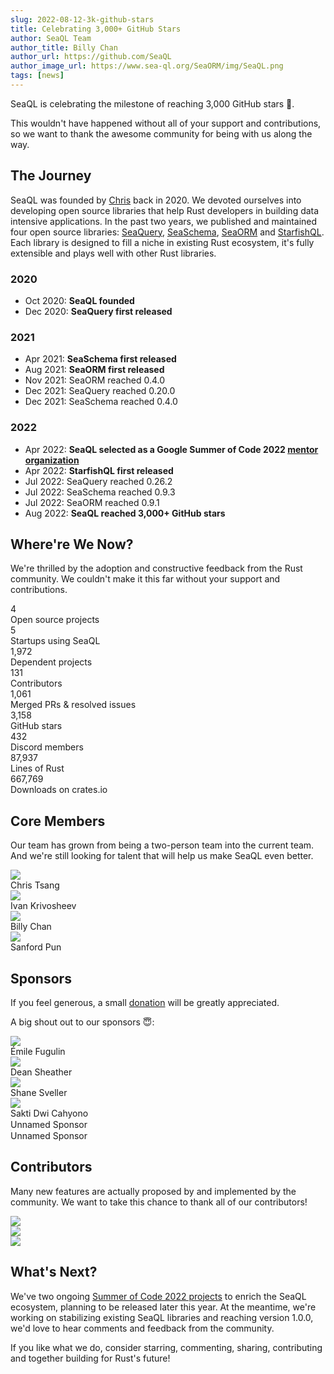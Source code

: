 ```yaml
---
slug: 2022-08-12-3k-github-stars
title: Celebrating 3,000+ GitHub Stars
author: SeaQL Team
author_title: Billy Chan
author_url: https://github.com/SeaQL
author_image_url: https://www.sea-ql.org/SeaORM/img/SeaQL.png
tags: [news]
---
```


SeaQL is celebrating the milestone of reaching 3,000 GitHub stars 🎉.

This wouldn't have happened without all of your support and contributions, so we want to thank the awesome community for being with us along the way.

## The Journey

SeaQL was founded by [Chris](https://github.com/tyt2y3) back in 2020. We devoted ourselves into developing open source libraries that help Rust developers in building data intensive applications. In the past two years, we published and maintained four open source libraries: [SeaQuery](https://github.com/SeaQL/sea-query), [SeaSchema](https://github.com/SeaQL/sea-schema), [SeaORM](https://github.com/SeaQL/sea-orm) and [StarfishQL](https://github.com/SeaQL/starfish-ql). Each library is designed to fill a niche in existing Rust ecosystem, it's fully extensible and plays well with other Rust libraries.

### 2020

- Oct 2020: **SeaQL founded**
- Dec 2020: **SeaQuery first released**

### 2021

- Apr 2021: **SeaSchema first released**
- Aug 2021: **SeaORM first released**
- Nov 2021: SeaORM reached 0.4.0
- Dec 2021: SeaQuery reached 0.20.0
- Dec 2021: SeaSchema reached 0.4.0

### 2022

- Apr 2022: **SeaQL selected as a Google Summer of Code 2022 [mentor organization](https://summerofcode.withgoogle.com/programs/2022/organizations/seaql)**
- Apr 2022: **StarfishQL first released**
- Jul 2022: SeaQuery reached 0.26.2
- Jul 2022: SeaSchema reached 0.9.3
- Jul 2022: SeaORM reached 0.9.1
- Aug 2022: **SeaQL reached 3,000+ GitHub stars**

## Where're We Now?

We're thrilled by the adoption and constructive feedback from the Rust community. We couldn't make it this far without your support and contributions.

<div class="row">
    <div class="col col--4 margin-top--md margin-bottom--md">
        <div class="row row--no-gutters">
            <div class="col col--12" style={{fontSize: '38px', lineHeight: '38px', fontWeight: 'bold'}}>
                4
            </div>
            <div class="col col--12">
                Open source projects
            </div>
        </div>
    </div>
    <div class="col col--4 margin-top--md margin-bottom--md">
        <div class="row row--no-gutters">
            <div class="col col--12" style={{fontSize: '38px', lineHeight: '38px', fontWeight: 'bold'}}>
                5
            </div>
            <div class="col col--12">
                Startups using SeaQL
            </div>
        </div>
    </div>
    <div class="col col--4 margin-top--md margin-bottom--md">
        <div class="row row--no-gutters">
            <div class="col col--12" style={{fontSize: '38px', lineHeight: '38px', fontWeight: 'bold'}}>
                1,972
            </div>
            <div class="col col--12">
                Dependent projects
            </div>
        </div>
    </div>
    <div class="col col--4 margin-top--md margin-bottom--md">
        <div class="row row--no-gutters">
            <div class="col col--12" style={{fontSize: '38px', lineHeight: '38px', fontWeight: 'bold'}}>
                131
            </div>
            <div class="col col--12">
                Contributors
            </div>
        </div>
    </div>
    <div class="col col--4 margin-top--md margin-bottom--md">
        <div class="row row--no-gutters">
            <div class="col col--12" style={{fontSize: '38px', lineHeight: '38px', fontWeight: 'bold'}}>
                1,061
            </div>
            <div class="col col--12">
                Merged PRs & resolved issues
            </div>
        </div>
    </div>
    <div class="col col--4 margin-top--md margin-bottom--md">
        <div class="row row--no-gutters">
            <div class="col col--12" style={{fontSize: '38px', lineHeight: '38px', fontWeight: 'bold'}}>
                3,158
            </div>
            <div class="col col--12">
                GitHub stars
            </div>
        </div>
    </div>
    <div class="col col--4 margin-top--md margin-bottom--md">
        <div class="row row--no-gutters">
            <div class="col col--12" style={{fontSize: '38px', lineHeight: '38px', fontWeight: 'bold'}}>
                432
            </div>
            <div class="col col--12">
                Discord members
            </div>
        </div>
    </div>
    <div class="col col--4 margin-top--md margin-bottom--md">
        <div class="row row--no-gutters">
            <div class="col col--12" style={{fontSize: '38px', lineHeight: '38px', fontWeight: 'bold'}}>
                87,937
            </div>
            <div class="col col--12">
                Lines of Rust
            </div>
        </div>
    </div>
    <div class="col col--4 margin-top--md margin-bottom--md">
        <div class="row row--no-gutters">
            <div class="col col--12" style={{fontSize: '38px', lineHeight: '38px', fontWeight: 'bold'}}>
                667,769
            </div>
            <div class="col col--12">
                Downloads on crates.io
            </div>
        </div>
    </div>
</div>

## Core Members

Our team has grown from being a two-person team into the current team. And we're still looking for talent that will help us make SeaQL even better.

<div class="row">
    <div class="col col--6 margin-bottom--md">
        <div class="avatar">
            <a class="avatar__photo-link avatar__photo avatar__photo--sm" href="https://github.com/tyt2y3">
                <img src="https://avatars.githubusercontent.com/u/1782664?v=4" />
            </a>
            <div class="avatar__intro">
                <div class="avatar__name">
                    Chris Tsang
                </div>
            </div>
        </div>
    </div>
    <div class="col col--6 margin-bottom--md">
        <div class="avatar">
            <a class="avatar__photo-link avatar__photo avatar__photo--sm" href="https://github.com/ikrivosheev">
                <img src="https://avatars.githubusercontent.com/u/6786239?v=4" />
            </a>
            <div class="avatar__intro">
                <div class="avatar__name">
                    Ivan Krivosheev
                </div>
            </div>
        </div>
    </div>
    <div class="col col--6 margin-bottom--md">
        <div class="avatar">
            <a class="avatar__photo-link avatar__photo avatar__photo--sm" href="https://github.com/billy1624">
                <img src="https://avatars.githubusercontent.com/u/30400950?v=4" />
            </a>
            <div class="avatar__intro">
                <div class="avatar__name">
                    Billy Chan
                </div>
            </div>
        </div>
    </div>
    <div class="col col--6 margin-bottom--md">
        <div class="avatar">
            <a class="avatar__photo-link avatar__photo avatar__photo--sm" href="https://github.com/shpun817">
                <img src="https://avatars.githubusercontent.com/u/47468266?v=4" />
            </a>
            <div class="avatar__intro">
                <div class="avatar__name">
                    Sanford Pun
                </div>
            </div>
        </div>
    </div>
</div>

## Sponsors

If you feel generous, a small [donation](https://github.com/sponsors/SeaQL) will be greatly appreciated.

A big shout out to our sponsors 😇:

<div class="row">
    <div class="col col--6 margin-bottom--md">
        <div class="avatar">
            <a class="avatar__photo-link avatar__photo avatar__photo--sm" href="https://github.com/Sytten">
                <img src="https://avatars.githubusercontent.com/u/2366731?v=4" />
            </a>
            <div class="avatar__intro">
                <div class="avatar__name">
                    Émile Fugulin
                </div>
            </div>
        </div>
    </div>
    <div class="col col--6 margin-bottom--md">
        <div class="avatar">
            <a class="avatar__photo-link avatar__photo avatar__photo--sm" href="https://github.com/deansheather">
                <img src="https://avatars.githubusercontent.com/u/11241812?v=4" />
            </a>
            <div class="avatar__intro">
                <div class="avatar__name">
                    Dean Sheather
                </div>
            </div>
        </div>
    </div>
    <div class="col col--6 margin-bottom--md">
        <div class="avatar">
            <a class="avatar__photo-link avatar__photo avatar__photo--sm" href="https://github.com/shanesveller">
                <img src="https://avatars.githubusercontent.com/u/831?v=4" />
            </a>
            <div class="avatar__intro">
                <div class="avatar__name">
                    Shane Sveller
                </div>
            </div>
        </div>
    </div>
    <div class="col col--6 margin-bottom--md">
        <div class="avatar">
            <a class="avatar__photo-link avatar__photo avatar__photo--sm" href="https://github.com/sakti">
                <img src="https://avatars.githubusercontent.com/u/196178?v=4" />
            </a>
            <div class="avatar__intro">
                <div class="avatar__name">
                    Sakti Dwi Cahyono
                </div>
            </div>
        </div>
    </div>
    <div class="col col--6 margin-bottom--md">
        <div class="avatar">
            <a class="avatar__photo-link avatar__photo avatar__photo--sm">
                <img style={{width: '100%'}} src="data:image/gif;base64,R0lGODlhAQABAIAAAMLCwgAAACH5BAAAAAAALAAAAAABAAEAAAICRAEAOw=="/>
            </a>
            <div class="avatar__intro">
                <div class="avatar__name">
                    Unnamed Sponsor
                </div>
            </div>
        </div>
    </div>
    <div class="col col--6 margin-bottom--md">
        <div class="avatar">
            <a class="avatar__photo-link avatar__photo avatar__photo--sm">
                <img style={{width: '100%'}} src="data:image/gif;base64,R0lGODlhAQABAIAAAMLCwgAAACH5BAAAAAAALAAAAAABAAEAAAICRAEAOw=="/>
            </a>
            <div class="avatar__intro">
                <div class="avatar__name">
                    Unnamed Sponsor
                </div>
            </div>
        </div>
    </div>
</div>

## Contributors

Many new features are actually proposed by and implemented by the community. We want to take this chance to thank all of our contributors!

<div class="row">
    <div class="col col--12">
        <a alt="SeaORM Contributors" href="https://github.com/SeaQL/sea-orm/graphs/contributors">
            <img src="https://opencollective.com/sea-orm/contributors.svg?width=1000&button=false" />
        </a>
    </div>
    <div class="col col--12">
        <a alt="SeaQuery Contributors" href="https://github.com/SeaQL/sea-query/graphs/contributors">
            <img src="https://opencollective.com/sea-query/contributors.svg?width=1000&button=false" />
        </a>
    </div>
    <div class="col col--12">
        <a alt="SeaSchema Contributors" href="https://github.com/SeaQL/sea-schema/graphs/contributors">
            <img src="https://opencollective.com/sea-schema/contributors.svg?width=1000&button=false" />
        </a>
    </div>
</div>

## What's Next?

We've two ongoing [Summer of Code 2022 projects](https://www.sea-ql.org/blog/2022-06-02-summer-of-code-2022-intro/) to enrich the SeaQL ecosystem, planning to be released later this year. At the meantime, we're working on stabilizing existing SeaQL libraries and reaching version 1.0.0, we'd love to hear comments and feedback from the community.

If you like what we do, consider starring, commenting, sharing, contributing and together building for Rust's future!

